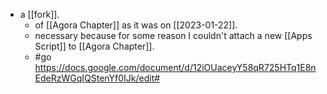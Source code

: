 - a [[fork]].
  - of [[Agora Chapter]] as it was on [[2023-01-22]].
  - necessary because for some reason I couldn't attach a new [[Apps Script]] to [[Agora Chapter]].
  - #go https://docs.google.com/document/d/12iOUaceyY58qR725HTq1E8nEdeRzWGqIQStenYf0IJk/edit#
